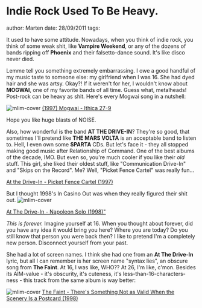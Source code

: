 # Indie Rock Used To Be Heavy.
author: Marten
date: 28/09/2011
tags: 

It used to have some attitude. Nowadays, when you think of indie rock, you think of some weak shit, like **Vampire Weekend**, or any of the dozens of bands ripping off **Phoenix** and their falsetto-dance sound. It's like disco never died.

Lemme tell you something extremely embarrassing. I owe a good handful of my music taste to someone else: my girlfriend when I was 16.
She had dyed hair and she was artsy. Okay?!
If it weren't for her, I wouldn't know about **MOGWAI**, one of my favorite bands of all time. Guess what, metalheads! Post-rock can be heavy as shit. Here's every Mogwai song in a nutshell:


![mlim-cover](/content/images/mogwai-ten-rapid.jpg "Mogwai - Ten Rapid (1997)")
[(1997) Mogwai - Ithica 27-9](../static/mp3/06-ithica-27-9.mp3)

Hope you like huge blasts of NOISE.

Also, how wonderful is the band **AT THE DRIVE-IN**? They're so good, that sometimes I'll pretend like **THE MARS VOLTA** is an acceptable band to listen to. Hell, I even own some **SPARTA** CDs. But let's face it - they all stopped making good music after Relationship of Command. One of the best albums of the decade, IMO. But even so, you're much cooler if you like their _old_ stuff. This girl, she liked their oldest stuff, like "Communication Drive-In" and "Skips on the Record". Me? Well, "Picket Fence Cartel" was really fun...

[At the Drive-In - Picket Fence Cartel (1997)](../static/mp3/05-picket-fence-cartel.mp3)

But I thought 1998's In Casino Out was when they really figured their shit out.
![mlim-cover](/content/images/atdi-in-casino-out.jpg)

[At The Drive-In - Napoleon Solo (1998)"](../static/mp3/04-napoleon-solo.mp3)

_This is forever._ Imagine yourself at 16. When you thought about forever, did you have any idea it would bring you here? Where you are today? Do you still know that person you were back then? I like to pretend I'm a completely new person. Disconnect yourself from your past.

She had a lot of screen names. I think she had one from an **At The Drive-In** lyric, but all I can remember is her screen name "syntax lies", an obscure song from **The Faint**. At 16, I was like, WHO?? At 26, I'm like, c'mon. Besides its AIM-value - it's obscurity, it's cuteness, it's less-than-16-characters-ness - this track from the same album is way better:

![mlim-cover](/content/images/the-faint-media.jpg "The Faint - Media")
[The Faint - There's Something Not as Valid When the Scenery Is a Postcard (1998)](../static/mp3/11-theres-something-not-as-valid-when-the-scenery-is-a-postcard.mp3)

